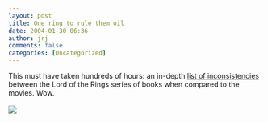 ```yaml
---
layout: post
title: One ring to rule them oil
date: 2004-01-30 06:36
author: jrj
comments: false
categories: [Uncategorized]
---
```

This must have taken hundreds of hours: an in-depth <a href="http://jackflannel.org/lotr/" target="_blank">list of inconsistencies </a>between the Lord of the Rings series of books when compared to the movies. Wow.
<br />
<br /><a href="http://jackflannel.org/lotr/" target="_blank"><img src="http://www.jrj.org/one_ring.jpg" border="0" /></a>
